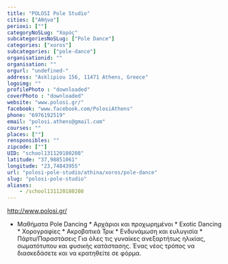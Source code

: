 ```yaml
---
title: "POLOSI Pole Studio"
cities: ["Αθήνα"]
perioxi: [""]
categoryNoSLug: "Χορός"
subcategoriesNoSLug: ["Pole Dance"]
categories: ["xoros"]
subcategories: ["pole-dance"]
organisationid: ""
organisation: ""
orgurl: "undefined-"
address: "Asklipiou 156, 11471 Athens, Greece"
logoimg: ""
profilePhoto : "downloaded"
coverPhoto : "downloaded"
website: "www.polosi.gr/"
facebook: "www.facebook.com/PolosiAthens"
phone: "6976192519"
email: "polosi.athens@gmail.com"
courses: ""
places: [""]
rensponsibles: ""
zipcode: [""]
UID: "school131120180208"
latitude: "37,98851061"
longitude: "23,74843955"
url: "polosi-pole-studio/athina/xoros/pole-dance"
slug: "polosi-pole-studio"
aliases:
    - /school131120180208
---
```



http://www.polosi.gr/

* Μαθήματα Pole Dancing * Αρχάριοι και προχωρημένοι * Exotic Dancing * Χορογραφίες * Ακροβατικά Τρικ * Ενδυνάμωση και ευλυγισία * Πάρτυ/Παραστάσεις Για όλες τις γυναίκες ανεξαρτήτως ηλικίας, σωματότυπου και φυσικής κατάστασης. Ένας νέος τρόπος να διασκεδάσετε και να κρατηθείτε σε φόρμα.
